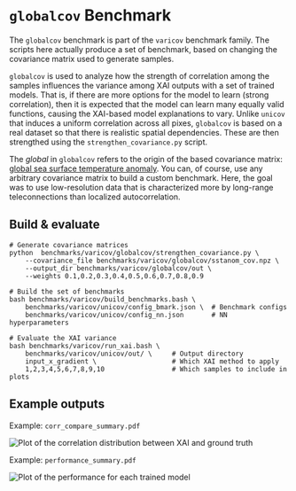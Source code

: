 # `globalcov` Benchmark

The `globalcov` benchmark is part of the `varicov` benchmark family.
The scripts here actually produce a set of benchmark, based on changing the covariance matrix used to generate samples. 

`globalcov` is used to analyze how the strength of correlation among the samples influences the variance among XAI outputs with a set of trained models. That is, if there are more options for the model to learn (strong correlation), then it is expected that the model can learn many equally valid functions, causing the XAI-based model explanations to vary. Unlike `unicov` that induces a uniform correlation across all pixes, `globalcov` is based on a real dataset so that there is realistic spatial dependencies. These are then strengthed using the `strengthen_covariance.py` script.

The _global_ in `globalcov` refers to the origin of the based covariance matrix: [global sea surface temperature anomaly](https://psl.noaa.gov/data/gridded/data.cobe2.html). You can, of course, use any arbitrary covariance matrix to build a custom benchmark. Here, the goal was to use low-resolution data that is characterized more by long-range teleconnections than localized autocorrelation. 

## Build & evaluate 

    # Generate covariance matrices
    python  benchmarks/varicov/globalcov/strengthen_covariance.py \
        --covariance_file benchmarks/varicov/globalcov/sstanom_cov.npz \
        --output_dir benchmarks/varicov/globalcov/out \
        --weights 0.1,0.2,0.3,0.4,0.5,0.6,0.7,0.8,0.9

    # Build the set of benchmarks
    bash benchmarks/varicov/build_benchmarks.bash \
        benchmarks/varicov/unicov/config_bmark.json \  # Benchmark configs
        benchmarks/varicov/unicov/config_nn.json       # NN hyperparameters

    # Evaluate the XAI variance
    bash benchmarks/varicov/run_xai.bash \   
        benchmarks/varicov/unicov/out/ \     # Output directory
        input_x_gradient \                   # Which XAI method to apply
        1,2,3,4,5,6,7,8,9,10                 # Which samples to include in plots

## Example outputs

Example: `corr_compare_summary.pdf`

![Plot of the correlation distribution between XAI and ground truth](img/unicov_corr.png)

Example: `performance_summary.pdf`

![Plot of the performance for each trained model](img/unicov_perf.png)
